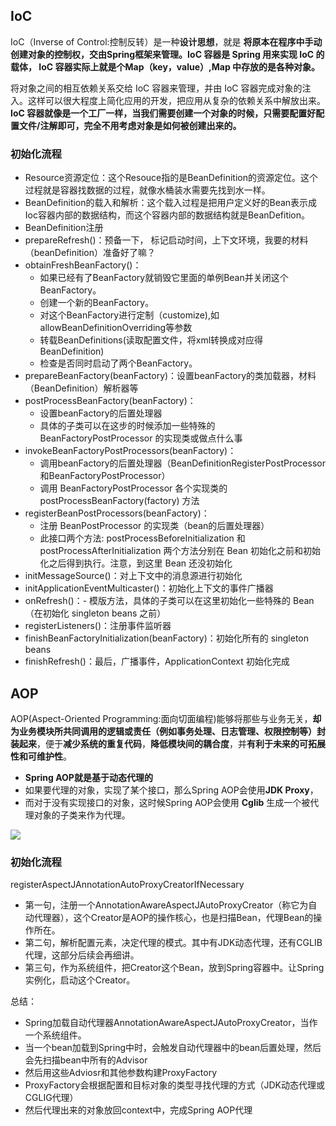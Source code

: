 
## IoC
IoC（Inverse of Control:控制反转）是一种**设计思想**，就是 **将原本在程序中手动创建对象的控制权，交由Spring框架来管理。IoC 容器是 Spring 用来实现 IoC 的载体， IoC 容器实际上就是个Map（key，value）,Map 中存放的是各种对象。**

将对象之间的相互依赖关系交给 IoC 容器来管理，并由 IoC 容器完成对象的注入。这样可以很大程度上简化应用的开发，把应用从复杂的依赖关系中解放出来。 **IoC 容器就像是一个工厂一样，当我们需要创建一个对象的时候，只需要配置好配置文件/注解即可，完全不用考虑对象是如何被创建出来的。** 

### 初始化流程

- Resource资源定位：这个Resouce指的是BeanDefinition的资源定位。这个过程就是容器找数据的过程，就像水桶装水需要先找到水一样。
- BeanDefinition的载入和解析：这个载入过程是把用户定义好的Bean表示成Ioc容器内部的数据结构，而这个容器内部的数据结构就是BeanDefition。
- BeanDefinition注册
- prepareRefresh()：预备一下， 标记启动时间，上下文环境，我要的材料（beanDefinition）准备好了嘛？
- obtainFreshBeanFactory()：
    - 如果已经有了BeanFactory就销毁它里面的单例Bean并关闭这个BeanFactory。
    - 创建一个新的BeanFactory。
    - 对这个BeanFactory进行定制（customize),如allowBeanDefinitionOverriding等参数
    - 转载BeanDefinitions(读取配置文件，将xml转换成对应得BeanDefinition)
    - 检查是否同时启动了两个BeanFactory。
- prepareBeanFactory(beanFactory)：设置beanFactory的类加载器，材料（BeanDefinition）解析器等
- postProcessBeanFactory(beanFactory)：
    - 设置beanFactory的后置处理器
    - 具体的子类可以在这步的时候添加一些特殊的 BeanFactoryPostProcessor 的实现类或做点什么事
- invokeBeanFactoryPostProcessors(beanFactory)：
    - 调用beanFactory的后置处理器（BeanDefinitionRegisterPostProcessor和BeanFactoryPostProcessor）
    - 调用 BeanFactoryPostProcessor 各个实现类的 postProcessBeanFactory(factory) 方法
- registerBeanPostProcessors(beanFactory)：
    - 注册 BeanPostProcessor 的实现类（bean的后置处理器）
    - 此接口两个方法: postProcessBeforeInitialization 和 postProcessAfterInitialization 两个方法分别在 Bean 初始化之前和初始化之后得到执行。注意，到这里 Bean 还没初始化
- initMessageSource()：对上下文中的消息源进行初始化
- initApplicationEventMulticaster()：初始化上下文的事件广播器
- onRefresh()：- 模版方法，具体的子类可以在这里初始化一些特殊的 Bean（在初始化 singleton beans 之前）
- registerListeners()：注册事件监听器
- finishBeanFactoryInitialization(beanFactory)：初始化所有的 singleton beans
- finishRefresh()：最后，广播事件，ApplicationContext 初始化完成

## AOP

AOP(Aspect-Oriented Programming:面向切面编程)能够将那些与业务无关，**却为业务模块所共同调用的逻辑或责任（例如事务处理、日志管理、权限控制等）封装起来**，便于**减少系统的重复代码**，**降低模块间的耦合度**，并**有利于未来的可拓展性和可维护性**。

- **Spring AOP就是基于动态代理的**
- 如果要代理的对象，实现了某个接口，那么Spring AOP会使用**JDK Proxy**，
- 而对于没有实现接口的对象，这时候Spring AOP会使用 **Cglib** 生成一个被代理对象的子类来作为代理。


![](https://user-gold-cdn.xitu.io/2018/9/14/165d631e56799a5c?imageView2/0/w/1280/h/960/format/webp/ignore-error/1)

### 初始化流程
registerAspectJAnnotationAutoProxyCreatorIfNecessary

- 第一句，注册一个AnnotationAwareAspectJAutoProxyCreator（称它为自动代理器），这个Creator是AOP的操作核心，也是扫描Bean，代理Bean的操作所在。 
- 第二句，解析配置元素，决定代理的模式。其中有JDK动态代理，还有CGLIB代理，这部分后续会再细讲。
- 第三句，作为系统组件，把Creator这个Bean，放到Spring容器中。让Spring实例化，启动这个Creator。

总结：
- Spring加载自动代理器AnnotationAwareAspectJAutoProxyCreator，当作一个系统组件。
- 当一个bean加载到Spring中时，会触发自动代理器中的bean后置处理，然后会先扫描bean中所有的Advisor
- 然后用这些Adviosr和其他参数构建ProxyFactory
- ProxyFactory会根据配置和目标对象的类型寻找代理的方式（JDK动态代理或CGLIG代理）
- 然后代理出来的对象放回context中，完成Spring AOP代理
